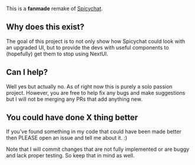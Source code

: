 This is a **fanmade** remake of [Spicychat](https://spicychat.ai).

## Why does this exist?
The goal of this project is to not only show how Spicychat could look with an upgraded UI, but to provide the devs with useful components to (hopefully) get them to stop using NextUI.

## Can I help?
Well yes but actually no. As of right now this is purely a solo passion project. However, you are free to help fix any bugs and make suggestions but I will not be merging any PRs that add anything new.

## You could have done X thing better
If you've found something in my code that could have been made better then PLEASE open an issue and tell me about it. :)

Note that I will commit changes that are not fully implemented or are buggy and lack proper testing. So keep that in mind as well.
